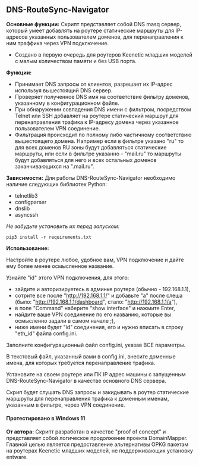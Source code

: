 ## DNS-RouteSync-Navigator


**Основные функции:** Скрипт представляет собой DNS masq сервер, который умеет добавлять на роутере статические маршруты для IP-адресов указанных пользователем доменов, для перенаправления к ним траффика через VPN подключение.
- Создано в первую очередь для роутеров Keenetic младших моделей с малым количеством памяти и без USB порта.

**Функции:**
- Принимает DNS запросы от клиентов, разрешает их IP-адрес используя вышестоящий DNS сервер.
- Проверяет полученное DNS имя на соответствие фильтру доменов, указанному в конфигурационном файле.
- При обнаружении совпадения DNS имени с фильтром, посредством Telnet или SSH добавляет на роутере статический маршрут для перенаправления трафика к IP-адресу домена через указанное пользователем VPN соединение.
- Фильтрация происходит по полному либо частичному соответствию вышестоящего домена. Например если в фильтре указано "ru" то для всех доменов RU зоны будут добавляться статические маршруты, или если в фильтре указанно - "mail.ru" то маршруты будут добавляться для него и всех остальных доменов заканчивающихся на ".mail.ru".


**Зависимости:** Для работы DNS-RouteSync-Navigator необходимо наличие следующих библиотек Python:
- telnetlib3
- configparser
- dnslib
- asyncssh

*Не забудьте установить их перед запуском:*
```
pip3 install -r requirements.txt
```

**Использование:**

Настройте в роутере любое, удобное вам, VPN подключение и дайте ему более менее осмысленное название.

Узнайте "id" этого VPN подключения, для этого:
- зайдите и авторизируетесь в админке роутера (обычно - 192.168.1.1),
- сотрите все после "http://192.168.1.1/" и добавьте "а" после слеша (было: "http://192.168.1.1/dashboard", стало: "http://192.168.1.1/a"),
- в поле "Command" наберите "show interface" и нажмите Enter,
- найдите ваше VPN соединение по его названию, которые вы осмысленно задали в самом начале ;),
- ниже имени будет "id" соединения, его и нужно вписать в строку "eth_id" файла config.ini.


Заполните конфигурационный файл config.ini, указав ВСЕ параметры.

В текстовый файл, указанный вами в config.ini, внесите доменные имена, для которых требуется перенаправление трафика.

Установите на своем роутере или ПК IP адрес машины с запущенным DNS-RouteSync-Navigator в качестве основного DNS сервера.

Скрип будет слушать DNS запросы и закидывать в роутер статические маршруты для перенаправления трафика к доменным именам, указанным в фильтре, через VPN соединение.



#### Протестировано в Windows 11


**От автора:** Скрипт разработан в качестве "proof of concept" и представляет собой логическое продолжение проекта DomainMapper. Главной целью является предоставление альтернативы OPKG пакетам на роутерах Keenetic младших моделей, не поддерживающих установку entware.
